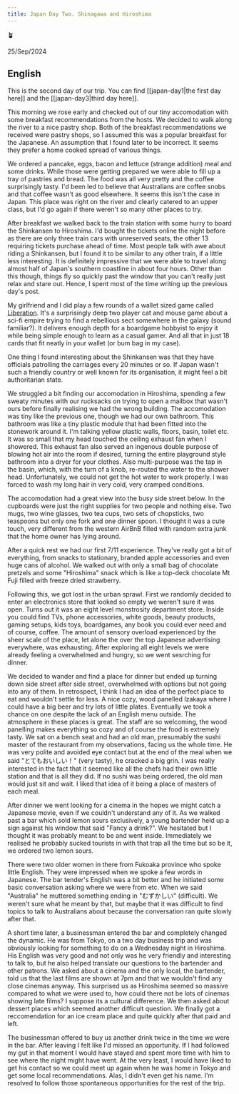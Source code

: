 ```yaml
---
title: Japan Day Two. Shinagawa and Hiroshima
---
```


🪴

25/Sep/2024

## English
This is the second day of our trip. You can find [[japan-day1|the first day here]] and the [[japan-day3|third day here]].

This morning we rose early and checked out of our tiny accomodation with some breakfast recommendations from the hosts. We decided to walk along the river to a nice pastry shop. Both of the breakfast recommendations we received were pastry shops, so I assumed this was a popular breakfast for the Japanese. An assumption that I found later to be incorrect. It seems they prefer a home cooked spread of various things.

We ordered a pancake, eggs, bacon and lettuce (strange addition) meal and some drinks. While those were getting prepared we were able to fill up a tray of pastries and bread. The food was all very pretty and the coffee surprisingly tasty. I'd been led to believe that Australians are coffee snobs and that coffee wasn't as good elsewhere. It seems this isn't the case in Japan. This place was right on the river and clearly catered to an upper class, but I'd go again if there weren't so many other places to try.

After breakfast we walked back to the train station with some hurry to board the Shinkansen to Hiroshima. I'd bought the tickets online the night before as there are only three train cars with unreserved seats, the other 13 requiring tickets purchase ahead of time. Most people talk with awe about riding a Shinkansen, but I found it to be similar to any other train, if a little less interesting. It is definitely impressive that we were able to travel along almost half of Japan's southern coastline in about four hours. Other than this though, things fly so quickly past the window that you can't really just relax and stare out. Hence, I spent most of the time writing up the previous day's post. 

My girlfriend and I did play a few rounds of a wallet sized game called [Liberation](https://buttonshygames.com/products/liberation). It's a surprisingly deep two player cat and mouse game about a sci-fi empire trying to find a rebellious sect somewhere in the galaxy (sound familiar?). It delivers enough depth for a boardgame hobbyist to enjoy it while being simple enough to learn as a casual gamer. And all that in just 18 cards that fit neatly in your wallet (or bum bag in my case).

One thing I found interesting about the Shinkansen was that they have officials patrolling the carriages every 20 minutes or so. If Japan wasn't such a friendly country or well known for its organisation, it might feel a bit authoritarian state.

We struggled a bit finding our accomodation in Hiroshima, spending a few sweaty minutes with our rucksacks on trying to open a mailbox that wasn't ours before finally realising we had the wrong building. The accomodation was tiny like the previous one, though we had our own bathroom. This bathroom was like a tiny plastic module that had been fitted into the stonework around it. I'm talking yellow plastic walls, floors, basin, toilet etc. It was so small that my head touched the ceiling exhaust fan when I showered. This exhaust fan also served an ingenous double purpose of blowing hot air into the room if desired, turning the entire playground style bathroom into a dryer for your clothes. Also multi-purpose was the tap in the basin, which, with the turn of a knob, re-routed the water to the shower head. Unfortunately, we could not get the hot water to work properly. I was forced to wash my long hair in very cold, very cramped conditions.

The accomodation had a great view into the busy side street below. In the cupboards were just the right supplies for two people and nothing else. Two mugs, two wine glasses, two tea cups, two sets of chopsticks, two teaspoons but only one fork and one dinner spoon. I thought it was a cute touch, very different from the western AirBnB filled with random extra junk that the home owner has lying around.

After a quick rest we had our first 7/11 experience. They've really got a bit of everything, from snacks to stationary, branded apple accessories and even huge cans of alcohol. We walked out with only a small bag of chocolate pretzels and some "Hiroshima" snack which is like a top-deck chocolate Mt Fuji filled with freeze dried strawberry.

Following this, we got lost in the urban sprawl. First we randomly decided to enter an electronics store that looked so empty we weren't sure it was open. Turns out it was an eight level monstrosity department store. Inside you could find TVs, phone accessories, white goods, beauty products, gaming setups, kids toys, boardgames, any book you could ever need and of course, coffee. The amount of sensory overload experienced by the sheer scale of the place, let alone the over the top Japanese advertising everywhere, was exhausting. After exploring all eight levels we were already feeling a overwhelmed and hungry, so we went sesrching for dinner.
 
We decided to wander and find a place for dinner but ended up turning down side street after side street, overwhelmed with options but not going into any of them. In retrospect, I think I had an idea of the perfect place to eat and wouldn't settle for less. A nice cozy, wood panelled Izakaya where I could have a big beer and try lots of little plates. Eventually we took a chance on one despite the lack of an English menu outside. The atmosphere in these places is great. The staff are so welcoming, the wood panelling makes everything so cozy and of course the food is extremely tasty. We sat on a bench seat and had an old man, presumably the sushi master of the restaurant from my observations, facing us the whole time. He was very polite and avoided eye contact but at the end of the meal when we said "とてもおいしい！" (very tasty), he cracked a big grin. I was really interested in the fact that it seemed like all the chefs had their own little station and that is all they did. If no sushi was being ordered, the old man would just sit and wait. I liked that idea of it being a place of masters of each meal.

After dinner we went looking for a cinema in the hopes we might catch a Japanese movie, even if we couldn't understand any of it. As we walked past a bar which sold lemon sours exclusively, a young bartender held up a sign against his window that said "Fancy a drink?". We hesitated but I thought it was probably meant to be and went inside. Immediately we realised he probably sucked tourists in with that trap all the time but so be it, we ordered two lemon sours.

There were two older women in there from Fukoaka province who spoke little English. They were impressed when we spoke a few words in Japanese. The bar tender's English was a bit better and he initiated some basic conversation asking where we were from etc. When we said "Australia" he muttered something ending in "むずかしい" (difficult). We weren't sure what he meant by that, but maybe that it was difficult to find topics to talk to Australians about because the conversation ran quite slowly after that.

A short time later, a businessman entered the bar and completely changed the dynamic. He was from Tokyo, on a two day business trip and was obviously looking for something to do on a Wednesday night in Hiroshima. His English was very good and not only was he very friendly and interesting to talk to, but he also helped translate our questions to the bartender and other patrons. We asked about a cinema and the only local, the bartender, told us that the last films are shown at 7pm and that we wouldn't find any close cinemas anyway. This surprised us as Hiroshima seemed so massive compared to what we were used to, how could there not be lots of cinemas showing late films? I suppose its a cultural difference. We then asked about dessert places which seemed another difficult question. We finally got a reccomendation for an ice cream place and quite quickly after that paid and left. 

The businessman offered to buy us another drink twice in the time we were in the bar. After leaving I felt like I'd missed an opportunity. If I had followed my gut in that moment I would have stayed and spent more time with him to see where the night might have went. At the very least, I would have liked to get his contact so we could meet up again when he was home in Tokyo and get some local recommendations. Alas, I didn't even get his name. I'm resolved to follow those spontaneous opportunities for the rest of the trip.

